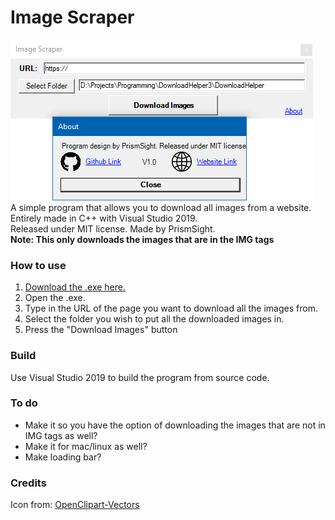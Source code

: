 # Image Scraper
![Image Scraper Program](DownloadHelper/ProgramDisplay.png)<br/>
A simple program that allows you to download all images from a website. Entirely made in C++ with Visual Studio 2019.<br/>
Released under MIT license. Made by PrismSight.<br/>
**Note: This only downloads the images that are in the IMG tags**

### How to use
1. [Download the .exe here.](x64/Release/DownloadHelper.exe)
2. Open the .exe.
3. Type in the URL of the page you want to download all the images from.
4. Select the folder you wish to put all the downloaded images in.
5. Press the "Download Images" button

### Build
Use Visual Studio 2019 to build the program from source code.

### To do
* Make it so you have the option of downloading the images that are not in IMG tags as well?
* Make it for mac/linux as well?
* Make loading bar?

### Credits
Icon from: [OpenClipart-Vectors](https://pixabay.com/vectors/arrows-down-download-red-glossy-147745/)